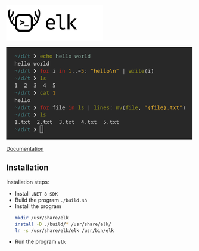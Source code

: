 <img src="res/logo.png" width="260"><br>

<img src="preview.png" width="500">

[Documentation](https://elk.strct.net)

## Installation

Installation steps:
* Install `.NET 8 SDK`
* Build the program `./build.sh`
* Install the program
  ```sh
  mkdir /usr/share/elk
  install -D ./build/* /usr/share/elk/
  ln -s /usr/share/elk/elk /usr/bin/elk
  ```
* Run the program `elk`

